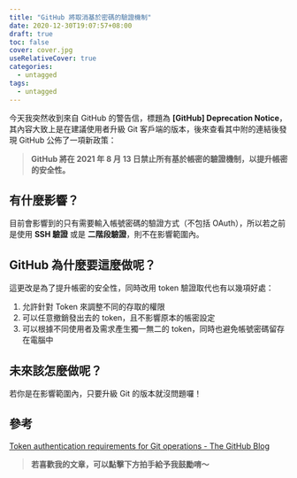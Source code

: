 ```yaml
---
title: "GitHub 將取消基於密碼的驗證機制"
date: 2020-12-30T19:07:57+08:00
draft: true
toc: false
cover: cover.jpg
useRelativeCover: true
categories:
  - untagged
tags:
  - untagged
---
```


今天我突然收到來自 GitHub 的警告信，標題為 **[GitHub] Deprecation Notice**，其內容大致上是在建議使用者升級 Git 客戶端的版本，後來查看其中附的連結後發現 GitHub 公佈了一項新政策：
> **GitHub 將在 2021 年 8 月 13 日禁止所有基於帳密的驗證機制，以提升帳密的安全性。**

<!-- more -->

## 有什麼影響？

目前會影響到的只有需要輸入帳號密碼的驗證方式（不包括 OAuth），所以若之前是使用 **SSH 驗證** 或是 **二階段驗證**，則不在影響範圍內。

## GitHub 為什麼要這麼做呢？

這更改是為了提升帳密的安全性，同時改用 token 驗證取代也有以幾項好處：

1. 允許針對 Token 來調整不同的存取的權限
2. 可以任意撤銷發出去的 token，且不影響原本的帳密設定
3. 可以根據不同使用者及需求產生獨一無二的 token，同時也避免帳號密碼留存在電腦中

## 未來該怎麼做呢？

若你是在影響範圍內，只要升級 Git 的版本就沒問題囉！

## 參考

[Token authentication requirements for Git operations - The GitHub Blog](https://github.blog/2020-12-15-token-authentication-requirements-for-git-operations/)

> **若喜歡我的文章，可以點擊下方拍手給予我鼓勵唷～**